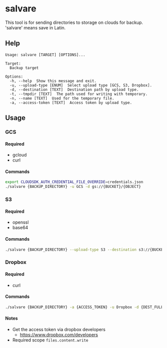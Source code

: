 # salvare
This tool is for sending directories to storage on clouds for backup.  
'salvare' means save in Latin.

## Help

```
Usage: salvare [TARGET] [OPTIONS]...

Target:
  Backup target

Options:
  -h, --help  Show this message and exit.
  -u, --upload-type [ENUM]  Select upload type [GCS, S3, Dropbox].
  -d, --destination [TEXT]  Destination path by upload type.
  -t, --tmpdir [TEXT]  The path used for writing with temporary.
  -n, --name [TEXT]  Used for the temporary file.
  -a, --access-token [TEXT]  Access token by upload type.
```

## Usage

### GCS

#### Required
* gcloud
* curl

#### Commands

```bash
export CLOUDSDK_AUTH_CREDENTIAL_FILE_OVERRIDE=credentials.json
./salvare {BACKUP_DIRECTORY} -u GCS -d gs://{BUCKET}/{OBJECT}
```

### S3

#### Required
* openssl
* base64

#### Commands

```bash
./salvare {BACKUP_DIRECTORY} --upload-type S3 --destination s3://{BUCKET}/{OBJECT} --access-key-id {ACCESS_KEY_ID} --secret-access-key {SECRET_ACCESS_KEY}
```

### Dropbox

#### Required
* curl

#### Commands

```bash
./salvare {BACKUP_DIRECTORY} -a {ACCESS_TOKEN} -u Dropbox -d {DEST_FULL_PATH}
```

#### Notes
* Get the access token via dropbox developers
    - https://www.dropbox.com/developers
* Required scope `files.content.write`
